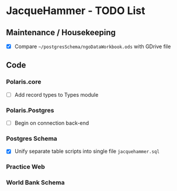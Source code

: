 
# JacqueHammer - TODO List #

## Maintenance / Housekeeping ##
* [x] Compare `~/postgresSchema/ngoDataWorkbook.ods` with GDrive file

## Code ##

### Polaris.core ###
* [ ] Add record types to Types module

### Polaris.Postgres ###
* [ ] Begin on connection back-end

### Postgres Schema ###
* [x] Unify separate table scripts into single file `jacquehammer.sql`

### Practice Web ###

### World Bank Schema ###
